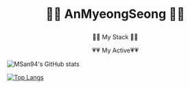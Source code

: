 # <p align="center">👏👏 AnMyeongSeong 👏👏</p>





<p align="center"> 👀👀 My Stack 👀👀</p>



<p align="center"> 💗💗 My Active💗💗</p>

![MSan94's GitHub stats](https://github-readme-stats.vercel.app/api?username=MSan94&show_icons=true&theme=radical)

[![Top Langs](https://github-readme-stats.vercel.app/api/top-langs/?username=MSan94&layout=compact)](https://github.com/anuraghazra/github-readme-stats)
